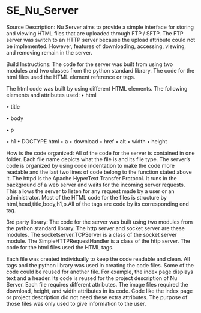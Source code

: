 # SE_Nu_Server


Source Description:
Nu Server aims to provide a simple interface for storing and viewing HTML files that are uploaded through FTP / SFTP. The FTP server was switch to an HTTP server because the upload attribute could not be implemented. However, features of downloading, accessing, viewing, and removing remain in the server.

Build Instructions:
The code for the server was built from using two modules and two classes from the python standard library. The code for the html files used the HTML element reference or tags. 

The html code was built by using different HTML elements. The following elements and attributes used:
•	html

•	title

•	body

•	p

•	h1
•	DOCTYPE html
•	a
•	download
•	href
•	alt
•	width
•	height

How is the code organized:
All of the code for the server is contained in one folder. Each file name depicts what the file is and its file type. The server’s code is organized by using code indentation to make the code more readable and the last two lines of code belong to the function stated above it. The httpd is the Apache HyperText Transfer Protocol.  It runs in the background of a web server and waits for the incoming server requests. This allows the server to listen for any request made by a user or an administrator. Most of the HTML code for the files is structure by html,head,title,body,h1,p.All of the tags are code by its corresponding end tag.

3rd party library:
The code for the server was built using two modules from the python standard library.  The http server and socket server are these modules. The socketserver.TCPServer is a class of the socket server module. The SimpleHTTPRequestHandler is a class of the http server. The code for the html files used the HTML tags. 

Each file was created individually to keep the code readable and clean. All tags and the python library was used in creating the code files. Some of the code could be reused for another file. For example, the index page displays text and a header. Its code is reused for the project description of Nu Server. Each file requires different attributes. The image files required the download, height, and width attributes in its code. Code like the index page or project description did not need these extra attributes. The purpose of those files was only used to give information to the user.

